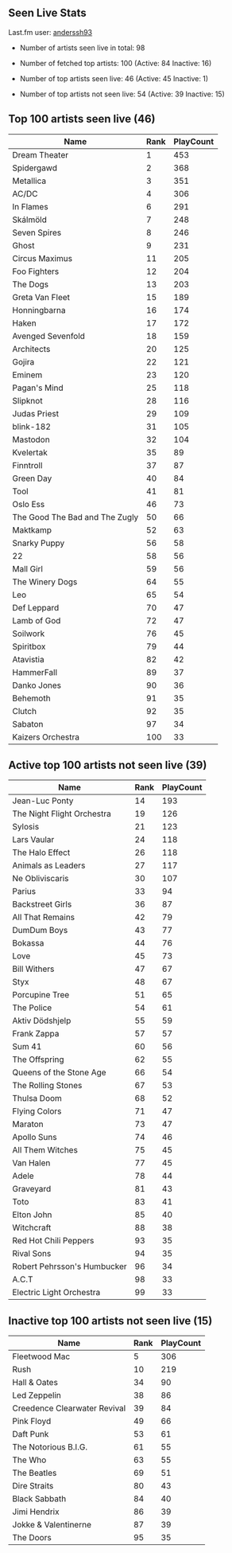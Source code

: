## Seen Live Stats

Last.fm user: [anderssh93](https://www.last.fm/user/anderssh93)

- Number of artists seen live in total: 98

- Number of fetched top artists: 100 (Active: 84 Inactive: 16)

- Number of top artists seen live: 46 (Active: 45 Inactive: 1)

- Number of top artists not seen live: 54 (Active: 39 Inactive: 15)

## Top 100 artists seen live (46)

Name                           | Rank | PlayCount
------------------------------ | ---- | ---------
Dream Theater                  | 1    | 453      
Spidergawd                     | 2    | 368      
Metallica                      | 3    | 351      
AC/DC                          | 4    | 306      
In Flames                      | 6    | 291      
Skálmöld                       | 7    | 248      
Seven Spires                   | 8    | 246      
Ghost                          | 9    | 231      
Circus Maximus                 | 11   | 205      
Foo Fighters                   | 12   | 204      
The Dogs                       | 13   | 203      
Greta Van Fleet                | 15   | 189      
Honningbarna                   | 16   | 174      
Haken                          | 17   | 172      
Avenged Sevenfold              | 18   | 159      
Architects                     | 20   | 125      
Gojira                         | 22   | 121      
Eminem                         | 23   | 120      
Pagan's Mind                   | 25   | 118      
Slipknot                       | 28   | 116      
Judas Priest                   | 29   | 109      
blink-182                      | 31   | 105      
Mastodon                       | 32   | 104      
Kvelertak                      | 35   | 89       
Finntroll                      | 37   | 87       
Green Day                      | 40   | 84       
Tool                           | 41   | 81       
Oslo Ess                       | 46   | 73       
The Good The Bad and The Zugly | 50   | 66       
Maktkamp                       | 52   | 63       
Snarky Puppy                   | 56   | 58       
22                             | 58   | 56       
Mall Girl                      | 59   | 56       
The Winery Dogs                | 64   | 55       
Leo                            | 65   | 54       
Def Leppard                    | 70   | 47       
Lamb of God                    | 72   | 47       
Soilwork                       | 76   | 45       
Spiritbox                      | 79   | 44       
Atavistia                      | 82   | 42       
HammerFall                     | 89   | 37       
Danko Jones                    | 90   | 36       
Behemoth                       | 91   | 35       
Clutch                         | 92   | 35       
Sabaton                        | 97   | 34       
Kaizers Orchestra              | 100  | 33       

## Active top 100 artists not seen live (39)

Name                        | Rank | PlayCount
--------------------------- | ---- | ---------
Jean-Luc Ponty              | 14   | 193      
The Night Flight Orchestra  | 19   | 126      
Sylosis                     | 21   | 123      
Lars Vaular                 | 24   | 118      
The Halo Effect             | 26   | 118      
Animals as Leaders          | 27   | 117      
Ne Obliviscaris             | 30   | 107      
Parius                      | 33   | 94       
Backstreet Girls            | 36   | 87       
All That Remains            | 42   | 79       
DumDum Boys                 | 43   | 77       
Bokassa                     | 44   | 76       
Love                        | 45   | 73       
Bill Withers                | 47   | 67       
Styx                        | 48   | 67       
Porcupine Tree              | 51   | 65       
The Police                  | 54   | 61       
Aktiv Dödshjelp             | 55   | 59       
Frank Zappa                 | 57   | 57       
Sum 41                      | 60   | 56       
The Offspring               | 62   | 55       
Queens of the Stone Age     | 66   | 54       
The Rolling Stones          | 67   | 53       
Thulsa Doom                 | 68   | 52       
Flying Colors               | 71   | 47       
Maraton                     | 73   | 47       
Apollo Suns                 | 74   | 46       
All Them Witches            | 75   | 45       
Van Halen                   | 77   | 45       
Adele                       | 78   | 44       
Graveyard                   | 81   | 43       
Toto                        | 83   | 41       
Elton John                  | 85   | 40       
Witchcraft                  | 88   | 38       
Red Hot Chili Peppers       | 93   | 35       
Rival Sons                  | 94   | 35       
Robert Pehrsson's Humbucker | 96   | 34       
A.C.T                       | 98   | 33       
Electric Light Orchestra    | 99   | 33       

## Inactive top 100 artists not seen live (15)

Name                         | Rank | PlayCount
---------------------------- | ---- | ---------
Fleetwood Mac                | 5    | 306      
Rush                         | 10   | 219      
Hall & Oates                 | 34   | 90       
Led Zeppelin                 | 38   | 86       
Creedence Clearwater Revival | 39   | 84       
Pink Floyd                   | 49   | 66       
Daft Punk                    | 53   | 61       
The Notorious B.I.G.         | 61   | 55       
The Who                      | 63   | 55       
The Beatles                  | 69   | 51       
Dire Straits                 | 80   | 43       
Black Sabbath                | 84   | 40       
Jimi Hendrix                 | 86   | 39       
Jokke & Valentinerne         | 87   | 39       
The Doors                    | 95   | 35       
